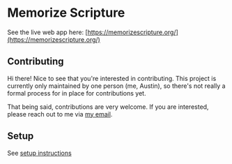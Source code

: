 # Memorize Scripture

See the live web app here: [https://memorizescripture.org/](https://memorizescripture.org/)

## Contributing

Hi there! Nice to see that you're interested in contributing. This project is currently only maintained by one person (me, Austin), so there's not really a formal process for in place for contributions yet.

That being said, contributions are very welcome. If you are interested, please reach out to me via [my email](mailto:austinmtheriot@gmail.com).

## Setup

See [setup instructions](./SETUP.md)
